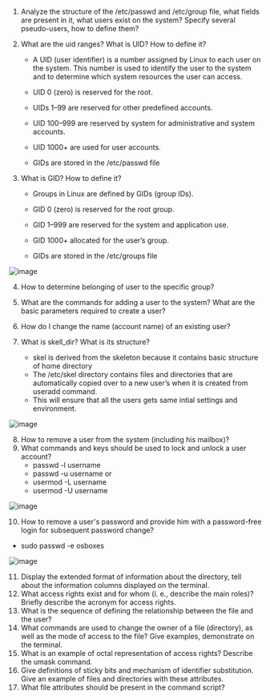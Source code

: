 1) Analyze the structure of the /etc/passwd and /etc/group file, what fields are
   present in it, what users exist on the system? Specify several pseudo-users, how
   to define them?
2) What are the uid ranges? What is UID? How to define it?

   - A UID (user identifier) is a number assigned by Linux to each user on the system. 
     This number is used to identify the user to the system and to determine which system resources the user can access.

   - UID 0 (zero) is reserved for the root.
   - UIDs 1–99 are reserved for other predefined accounts.
   - UID 100–999 are reserved by system for administrative and system accounts.
   - UID 1000+ are used for user accounts.
   
   - GIDs are stored in the /etc/passwd file


3) What is GID? How to define it?

   - Groups in Linux are defined by GIDs (group IDs).

   - GID 0 (zero) is reserved for the root group.
   - GID 1–999 are reserved for the system and application use.
   - GID 1000+ allocated for the user’s group.

   - GIDs are stored in the /etc/groups file

![image](https://github.com/pronetware-it/DevOps_for_Unix/blob/main/linux-base/Task-2/2-2.gif)

4) How to determine belonging of user to the specific group?
5) What are the commands for adding a user to the system? What are the basic
   parameters required to create a user?
6) How do I change the name (account name) of an existing user?
7) What is skell_dir? What is its structure?

   - skel is derived from the skeleton because it contains basic structure of home directory
   - The /etc/skel directory contains files and directories that are automatically copied over to a new user’s when
      it is created from useradd command.
   - This will ensure that all the users gets same intial settings and environment.

![image](https://github.com/pronetware-it/DevOps_for_Unix/blob/main/linux-base/Task-2/2-7.gif)

8) How to remove a user from the system (including his mailbox)?
9) What commands and keys should be used to lock and unlock a user account?
   - passwd -l username
   - passwd -u username
   or
   - usermod -L username
   - usermod -U username

![image](https://github.com/pronetware-it/DevOps_for_Unix/blob/main/linux-base/Task-2/2-9.gif)

10) How to remove a user's password and provide him with a password-free
    login for subsequent password change?

   - sudo passwd -e osboxes

![image](https://github.com/pronetware-it/DevOps_for_Unix/blob/main/linux-base/Task-2/2-10.gif)

11) Display the extended format of information about the directory, tell about
    the information columns displayed on the terminal.
12) What access rights exist and for whom (i. e., describe the main roles)?
    Briefly describe the acronym for access rights.
13) What is the sequence of defining the relationship between the file and the
    user?
14) What commands are used to change the owner of a file (directory), as well
    as the mode of access to the file? Give examples, demonstrate on the terminal.
15) What is an example of octal representation of access rights? Describe the
    umask command.
16) Give definitions of sticky bits and mechanism of identifier substitution. Give
    an example of files and directories with these attributes.
17) What file attributes should be present in the command script?
